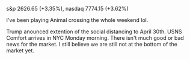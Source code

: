 s&p 2626.65 (+3.35%), nasdaq 7774.15 (+3.62%)

I've been playing Animal crossing the whole weekend lol.

Trump anounced extention of the social distancing to April 30th. 
USNS Comfort arrives in NYC Monday morning.
There isn't much good or bad news for the market. I still believe we are still not at the bottom of the market yet.


